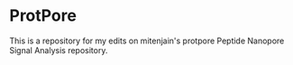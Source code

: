 # ProtPore
This is a repository for my edits on mitenjain's protpore Peptide Nanopore Signal Analysis repository.
